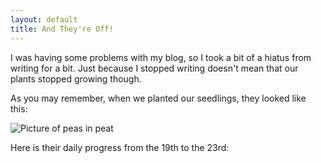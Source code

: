 ```yaml
---
layout: default
title: And They're Off!
---
```


I was having some problems with my blog, so I took a bit of a hiatus from writing for a bit. Just because I stopped writing doesn't mean that our plants stopped growing though.

As you may remember, when we planted our seedlings, they looked like this:

![Picture of peas in peat]({{site.baseurl}}/images/20161217_100150.jpg)

Here is their daily progress from the 19th to the 23rd:

